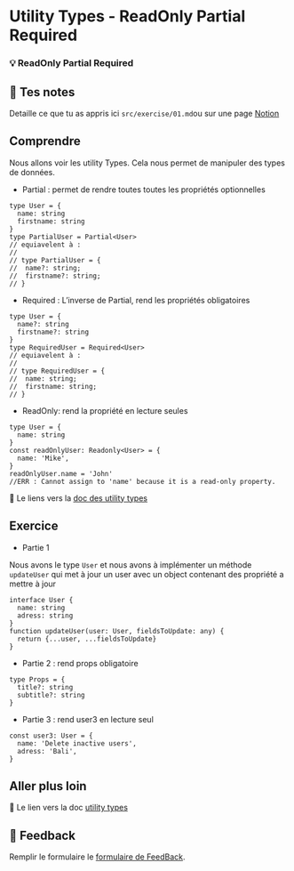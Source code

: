 # Utility Types - ReadOnly Partial Required

### 💡 ReadOnly Partial Required

## 📝 Tes notes

Detaille ce que tu as appris ici
`src/exercise/01.md`ou sur une page [Notion](https://go.mikecodeur.com/course-notes-template)

## Comprendre

Nous allons voir les utility Types. Cela nous permet de manipuler des types de
données.

- Partial : permet de rendre toutes toutes les propriétés optionnelles

```tsx
type User = {
  name: string
  firstname: string
}
type PartialUser = Partial<User>
// equiavelent à :
//
// type PartialUser = {
//  name?: string;
//  firstname?: string;
// }
```

- Required : L’inverse de Partial, rend les propriétés obligatoires

```tsx
type User = {
  name?: string
  firstname?: string
}
type RequiredUser = Required<User>
// equiavelent à :
//
// type RequiredUser = {
//  name: string;
//  firstname: string;
// }
```

- ReadOnly: rend la propriété en lecture seules

```tsx
type User = {
  name: string
}
const readOnlyUser: Readonly<User> = {
  name: 'Mike',
}
readOnlyUser.name = 'John'
//ERR : Cannot assign to 'name' because it is a read-only property.
```

📑 Le liens vers la
[doc des utility types](https://www.typescriptlang.org/docs/handbook/utility-types.html)

## Exercice

- Partie 1

Nous avons le type `User` et nous avons à implémenter un méthode `updateUser`
qui met à jour un user avec un object contenant des propriété a mettre à jour

```tsx
interface User {
  name: string
  adress: string
}
function updateUser(user: User, fieldsToUpdate: any) {
  return {...user, ...fieldsToUpdate}
}
```

- Partie 2 : rend props obligatoire

```tsx
type Props = {
  title?: string
  subtitle?: string
}
```

- Partie 3 : rend user3 en lecture seul

```tsx
const user3: User = {
  name: 'Delete inactive users',
  adress: 'Bali',
}
```

## Aller plus loin

📑 Le lien vers la doc
[utility types](https://www.typescriptlang.org/docs/handbook/utility-types.html)

## 🐜 Feedback

Remplir le formulaire le [formulaire de FeedBack](https://go.mikecodeur.com/cours-react-avis?entry.1912869708=TypeScript%20PRO&entry.1430994900=6.TypeScript%20Expert&entry.533578441=03%20utility%20types%20-%20ReadOnly).

